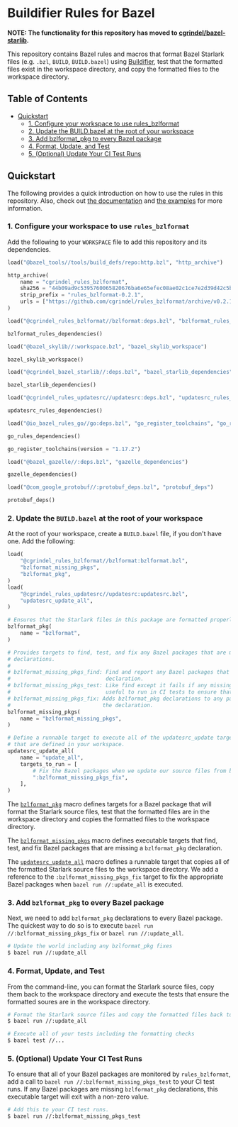 # Buildifier Rules for Bazel

__NOTE: The functionality for this repository has moved to [cgrindel/bazel-starlib](https://github.com/cgrindel/bazel-starlib).__


This repository contains Bazel rules and macros that format Bazel Starlark files (e.g. `.bzl`,
`BUILD`, `BUILD.bazel`) using
[Buildifier](https://github.com/bazelbuild/buildtools/tree/master/buildifier), test that the
formatted files exist in the workspace directory, and copy the formatted files to the workspace
directory.

## Table of Contents

* [Quickstart](#quickstart)
  * [1\. Configure your workspace to use rules\_bzlformat](#1-configure-your-workspace-to-use-rules_bzlformat)
  * [2\. Update the BUILD\.bazel at the root of your workspace](#2-update-the-buildbazel-at-the-root-of-your-workspace)
  * [3\. Add bzlformat\_pkg to every Bazel package](#3-add-bzlformat_pkg-to-every-bazel-package)
  * [4\. Format, Update, and Test](#4-format-update-and-test)
  * [5\. (Optional) Update Your CI Test Runs](#5-optional-update-your-ci-test-runs)

## Quickstart

The following provides a quick introduction on how to use the rules in this repository. Also, check
out [the documentation](/doc/) and [the examples](/examples/) for more information.

### 1. Configure your workspace to use `rules_bzlformat`

Add the following to your `WORKSPACE` file to add this repository and its dependencies.

```python
load("@bazel_tools//tools/build_defs/repo:http.bzl", "http_archive")

http_archive(
    name = "cgrindel_rules_bzlformat",
    sha256 = "44b09ad9c5395760065820676ba6e65efec08ae02c1ce7e2d39d42c5b1e7aec8",
    strip_prefix = "rules_bzlformat-0.2.1",
    urls = ["https://github.com/cgrindel/rules_bzlformat/archive/v0.2.1.tar.gz"],
)

load("@cgrindel_rules_bzlformat//bzlformat:deps.bzl", "bzlformat_rules_dependencies")

bzlformat_rules_dependencies()

load("@bazel_skylib//:workspace.bzl", "bazel_skylib_workspace")

bazel_skylib_workspace()

load("@cgrindel_bazel_starlib//:deps.bzl", "bazel_starlib_dependencies")

bazel_starlib_dependencies()

load("@cgrindel_rules_updatesrc//updatesrc:deps.bzl", "updatesrc_rules_dependencies")

updatesrc_rules_dependencies()

load("@io_bazel_rules_go//go:deps.bzl", "go_register_toolchains", "go_rules_dependencies")

go_rules_dependencies()

go_register_toolchains(version = "1.17.2")

load("@bazel_gazelle//:deps.bzl", "gazelle_dependencies")

gazelle_dependencies()

load("@com_google_protobuf//:protobuf_deps.bzl", "protobuf_deps")

protobuf_deps()
```

### 2. Update the `BUILD.bazel` at the root of your workspace

At the root of your workspace, create a `BUILD.bazel` file, if you don't have one. Add the
following:

```python
load(
    "@cgrindel_rules_bzlformat//bzlformat:bzlformat.bzl",
    "bzlformat_missing_pkgs",
    "bzlformat_pkg",
)
load(
    "@cgrindel_rules_updatesrc//updatesrc:updatesrc.bzl",
    "updatesrc_update_all",
)

# Ensures that the Starlark files in this package are formatted properly.
bzlformat_pkg(
    name = "bzlformat",
)

# Provides targets to find, test, and fix any Bazel packages that are missing bzlformat_pkg
# declarations.
#
# bzlformat_missing_pkgs_find: Find and report any Bazel packages that missing the bzlformat_pkg
#                              declaration.
# bzlformat_missing_pkgs_test: Like find except it fails if any missing packages are found. This is
#                              useful to run in CI tests to ensure that all is well.
# bzlformat_missing_pkgs_fix: Adds bzlformat_pkg declarations to any packages that are missing
#                             the declaration.
bzlformat_missing_pkgs(
    name = "bzlformat_missing_pkgs",
)

# Define a runnable target to execute all of the updatesrc_update targets
# that are defined in your workspace.
updatesrc_update_all(
    name = "update_all",
    targets_to_run = [
        # Fix the Bazel packages when we update our source files from build outputs.
        ":bzlformat_missing_pkgs_fix",
    ],
)
```

The [`bzlformat_pkg`](/doc/rules_and_macros_overview.md#bzlformat_pkg) macro defines targets for a
Bazel package that will format the Starlark source files, test that the formatted files are in the
workspace directory and copies the formatted files to the workspace directory.

The [`bzlformat_missing_pkgs`](/doc/rules_and_macros_overview.md#bzlformat_missing_pkgs) macro
defines executable targets that find, test, and fix Bazel packages that are missing a
`bzlformat_pkg` declaration.

The
[`updatesrc_update_all`](https://github.com/cgrindel/rules_updatesrc/blob/main/doc/rules_and_macros_overview.md#updatesrc_update_all)
macro defines a runnable target that copies all of the formatted Starlark source files to the
workspace directory. We add a reference to the `:bzlformat_missing_pkgs_fix` target to fix the
appropriate Bazel packages when `bazel run //:update_all` is executed.

### 3. Add `bzlformat_pkg` to every Bazel package

Next, we need to add `bzlformat_pkg` declarations to every Bazel package. The quickest way to do so
is to execute `bazel run //:bzlformat_missing_pkgs_fix` or `bazel run //:update_all`.

```sh
# Update the world including any bzlformat_pkg fixes
$ bazel run //:update_all
```

### 4. Format, Update, and Test

From the command-line, you can format the Starlark source files, copy them back to the workspace
directory and execute the tests that ensure the formatted soures are in the workspace directory.

```sh
# Format the Starlark source files and copy the formatted files back to the workspace directory
$ bazel run //:update_all

# Execute all of your tests including the formatting checks
$ bazel test //...
```

### 5. (Optional) Update Your CI Test Runs

To ensure that all of your Bazel packages are monitored by `rules_bzlformat`, add a call to `bazel
run //:bzlformat_missing_pkgs_test` to your CI test runs. If any Bazel packages are missing
`bzlformat_pkg` declarations, this executable target will exit with a non-zero value.

```sh
# Add this to your CI test runs.
$ bazel run //:bzlformat_missing_pkgs_test
```
